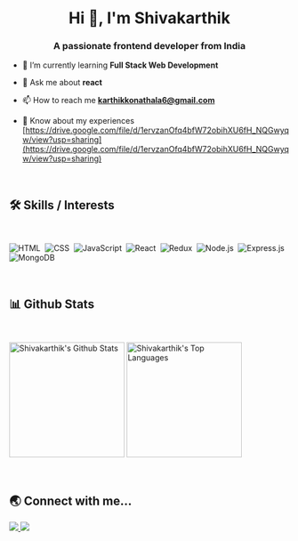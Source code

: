 <h1 align="center">Hi 👋, I'm Shivakarthik</h1>
<h3 align="center">A passionate frontend developer from India</h3>

- 🌱 I’m currently learning **Full Stack Web Development**

- 💬 Ask me about **react**

- 📫 How to reach me **karthikkonathala6@gmail.com**

- 📄 Know about my experiences [https://drive.google.com/file/d/1ervzanOfq4bfW72obihXU6fH_NQGwyqw/view?usp=sharing](https://drive.google.com/file/d/1ervzanOfq4bfW72obihXU6fH_NQGwyqw/view?usp=sharing)



<br />

## :hammer_and_wrench: Skills / Interests

<br />
<div>

  ![HTML](https://img.shields.io/badge/html5%20-%23E34F26.svg?&style=for-the-badge&logo=html5&logoColor=white)&nbsp;
  ![CSS](https://img.shields.io/badge/css3%20-%231572B6.svg?&style=for-the-badge&logo=css3&logoColor=white)&nbsp;
  ![JavaScript](https://img.shields.io/badge/javascript%20-%23323330.svg?&style=for-the-badge&logo=javascript&logoColor=%23F7DF1E)&nbsp;
  ![React](https://img.shields.io/badge/react%20-%2320232a.svg?&style=for-the-badge&logo=react&logoColor=%2361DAFB)&nbsp;
  ![Redux](https://img.shields.io/badge/redux-%23593d88.svg?&style=for-the-badge&logo=redux&logoColor=white)&nbsp;
  ![Node.js](https://img.shields.io/badge/node.js%20-%2343853D.svg?&style=for-the-badge&logo=node.js&logoColor=white)&nbsp;
  ![Express.js](https://img.shields.io/badge/express.js-%23404d59.svg?style=for-the-badge&logo=express&logoColor=%2361DAFB)
  ![MongoDB](https://img.shields.io/badge/MongoDB-%234ea94b.svg?&style=for-the-badge&logo=mongodb&logoColor=white)&nbsp;

</div>

<br />

## :bar_chart: Github Stats

<br />

<!-- <a href="#">
  <img
    title="🔥 Get streak stats for your profile at git.io/streak-stats"
    alt="SaravanakumarJN's streak"
    src="https://github-readme-streak-stats.herokuapp.com/?user=SaravanakumarJN"
  />
</a> -->
<img
  alt="Shivakarthik's Github Stats"
  src="https://github-readme-stats.vercel.app/api?username=shiva-karthik&show_icons=true&locale=en"
  height="207px"
/>
<img
  alt="Shivakarthik's Top Languages"
  src="https://github-readme-stats.vercel.app/api/top-langs?username=shiva-karthik&show_icons=true&locale=en&layout=compact"
  height="207px"
/>

<br />

## :earth_asia: Connect with me...

<p>
  <a href="https://www.linkedin.com/in/karthik-konathala">
    <img
      src="https://img.shields.io/badge/-LINKEDIN-0077B5?style=for-the-badge&logo=linkedin&logoColor=white"
    />
  </a>
  <a href="mailto:karthikkonathala6@gmail.com">
    <img
      src="https://img.shields.io/badge/-GMAIL-D14836?style=for-the-badge&logo=gmail&logoColor=white"
    />
  </a>
<!--   <a href="https://saravanakumar-nagaraj.vercel.app/">
    <img
      src="https://img.shields.io/badge/-PORTFOLIO-000000?style=for-the-badge&logo=react&logoColor=white"
    />
  </a> -->
</p>
